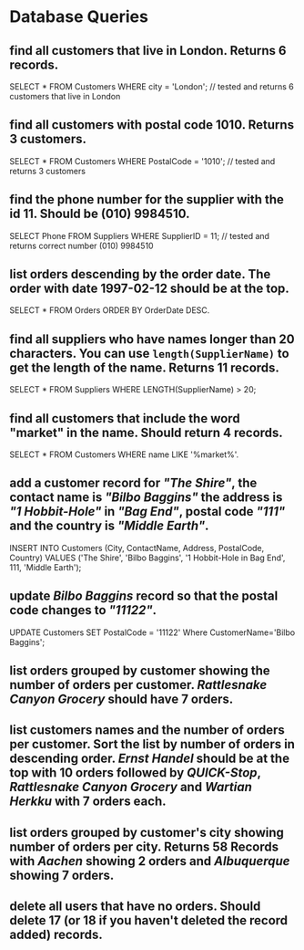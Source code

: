 # Database Queries

## find all customers that live in London. Returns 6 records.

SELECT * FROM Customers WHERE city = 'London'; // tested and returns 6 customers that live in London

## find all customers with postal code 1010. Returns 3 customers.

SELECT * FROM Customers WHERE PostalCode = '1010';  // tested and returns 3 customers

 ## find the phone number for the supplier with the id 11. Should be (010) 9984510.

 SELECT Phone FROM Suppliers WHERE SupplierID = 11; // tested and returns correct number (010) 9984510

## list orders descending by the order date. The order with date 1997-02-12 should be at the top.

SELECT * FROM Orders ORDER BY OrderDate DESC.

## find all suppliers who have names longer than 20 characters. You can use `length(SupplierName)` to get the length of the name. Returns 11 records.

SELECT * FROM Suppliers WHERE LENGTH(SupplierName) > 20;

## find all customers that include the word "market" in the name. Should return 4 records.

SELECT * FROM Customers WHERE name LIKE '%market%'.

## add a customer record for _"The Shire"_, the contact name is _"Bilbo Baggins"_ the address is _"1 Hobbit-Hole"_ in _"Bag End"_, postal code _"111"_ and the country is _"Middle Earth"_.

INSERT INTO Customers (City, ContactName, Address, PostalCode, Country)
VALUES ('The Shire', 'Bilbo Baggins', '1 Hobbit-Hole in Bag End', 111, 'Middle Earth');

## update _Bilbo Baggins_ record so that the postal code changes to _"11122"_.

UPDATE Customers SET PostalCode = '11122' Where CustomerName='Bilbo Baggins';

## list orders grouped by customer showing the number of orders per customer. _Rattlesnake Canyon Grocery_ should have 7 orders.

## list customers names and the number of orders per customer. Sort the list by number of orders in descending order. _Ernst Handel_ should be at the top with 10 orders followed by _QUICK-Stop_, _Rattlesnake Canyon Grocery_ and _Wartian Herkku_ with 7 orders each.

## list orders grouped by customer's city showing number of orders per city. Returns 58 Records with _Aachen_ showing 2 orders and _Albuquerque_ showing 7 orders.

## delete all users that have no orders. Should delete 17 (or 18 if you haven't deleted the record added) records.
